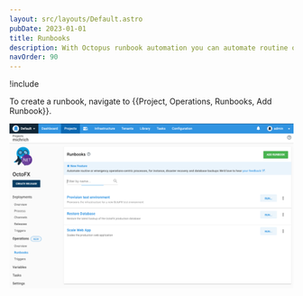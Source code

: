 ```yaml
---
layout: src/layouts/Default.astro
pubDate: 2023-01-01
title: Runbooks
description: With Octopus runbook automation you can automate routine or emergency operations-centric processes, for instance, disaster recovery and database backups.
navOrder: 90
---
```


!include <runbooks-intro>

To create a runbook, navigate to {{Project, Operations, Runbooks, Add Runbook}}.

![Add Runbook](runbooks-list.png "width=500")
